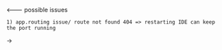 <!--

----------------------first commit ----------------------------------------------------
    These are the commands i followed to make this project run typescript

    npm init -y
    npm install express
    npm install -D typescript ts-node @types/node @types/express
    
    npx tsc --init
    
    {
        "compilerOptions": {
        "target": "ES6",
        "module": "commonjs",
        "outDir": "dist",
        "rootDir": "src",
        "strict": true,
        "esModuleInterop": true
        }
    } 

    "scripts": {
      "start": "ts-node src/index.ts",
      "build": "tsc",
      "serve": "node dist/index.js"
    }

my question are this

1) how will the build work later, how can i place it in docker how can i make it work on deployment


 ---------------------------- second commit ----------------------------------

npm install -D nodemon
add nodemon.json file with these settings

{
  "watch": ["src"],
  "ext": "ts",
  "ignore": ["dist"],
  "exec": "ts-node src/server.ts"
}


changes for scripts
-----------------before-------------------

    "scripts": {
      "start": "ts-node src/index.ts",
      "build": "tsc",
      "serve": "node dist/index.js"
    }

--------------after--------------------------
 "scripts": {
    "start:dev": "nodemon", // change this script to nodemon only
    "build": "tsc",
    "serve": "node dist/index.js"
  },



--------------------------------- third commit -----------------------------------------

npm install dotenv

Add on nodemon.json on watch .env

--------------------------------- fourth commit -----------------------------------------

 npm install pino
 npm install pino-pretty --save-dev

add util folder with logger.ts

understand later the metadata if its a mistake or not


--------------------------------- fifth commit -----------------------------------------

 make a util file for env where i check if env variable exist or not

 import the env config on the util file --- check later if it was a mistake


--------------------------------- seventh commit -----------------------------------------

npm install -D eslint @stylistic/eslint-plugin

I used mjs on config so i can use module import and export since the project is for required syntax

-->



<---
        possible issues

    1) app.routing issue/ route not found 404 => restarting IDE can keep the port running

->



